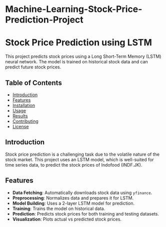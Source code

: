 # Machine-Learning-Stock-Price-Prediction-Project
# Stock Price Prediction using LSTM

This project predicts stock prices using a Long Short-Term Memory (LSTM) neural network. The model is trained on historical stock data and can predict future stock prices.

## Table of Contents
- [Introduction](#introduction)
- [Features](#features)
- [Installation](#installation)
- [Usage](#usage)
- [Results](#results)
- [Contributing](#contributing)
- [License](#license)

## Introduction
Stock price prediction is a challenging task due to the volatile nature of the stock market. This project uses an LSTM model, which is well-suited for time series data, to predict the stock prices of Indofood (INDF.JK).

## Features
- **Data Fetching**: Automatically downloads stock data using `yfinance`.
- **Preprocessing**: Normalizes data and prepares it for LSTM.
- **Model Building**: Uses a 2-layer LSTM model for prediction.
- **Training**: Trains the model on historical data.
- **Prediction**: Predicts stock prices for both training and testing datasets.
- **Visualization**: Plots actual vs predicted stock prices.
